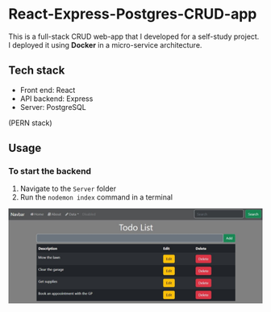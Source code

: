 ﻿# React-Express-Postgres-CRUD-app

This is a full-stack CRUD web-app that I developed for a self-study project.
I deployed it using **Docker** in a micro-service architecture.

## Tech stack

+ Front end: React
+ API backend: Express
+ Server: PostgreSQL

(PERN stack)

## Usage
### To start the backend
1) Navigate to the `Server` folder
2) Run the `nodemon index` command in a terminal

![alt text](https://github.com/prab-s/React-Express-Postgres-CRUD-app/blob/master/pern-1.jpg "Data entry page")
